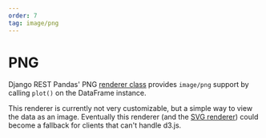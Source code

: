 ```yaml
---
order: 7
tag: image/png
---
```


# PNG

Django REST Pandas' PNG [renderer class][renderers] provides `image/png` support by calling `plot()` on the DataFrame instance.

This renderer is currently not very customizable, but a simple way to view the data as an image.  Eventually this renderer (and the [SVG renderer][svg]) could become a fallback for clients that can't handle d3.js.

[renderers]: ./index.md
[svg]: ./svg.md
